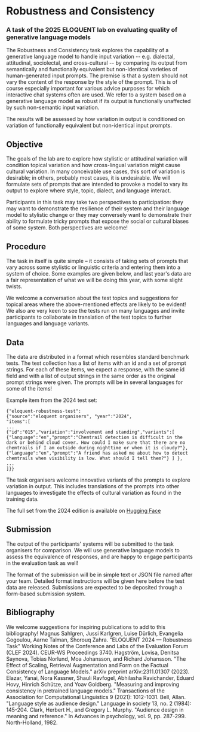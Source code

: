 # Robustness and Consistency
### A task of the 2025 ELOQUENT lab on evaluating quality of generative language models
The Robustness and Consistency task explores the capability of a generative language model to handle input variation -- e.g. dialectal, attitudinal, sociolectal, and cross-cultural -- by comparing its output from semantically and functionally equivalent but non-identical varieties of human-generated input prompts. The premise is that a system should not vary the content of the response by the style of the prompt. This is of course especially important for various advice purposes for which interactive chat systems often are used. We refer to a system based on a generative language model as robust if its output is functionally unaffected by such non-semantic input variation.

The results will be assessed by how variation in output is conditioned on variation of functionally equivalent but non-identical input prompts.

## Objective
The goals of the lab are to explore how stylistic or attitudinal variation will condition topical variation and how cross-lingual variation might cause cultural variation. In many conceivable use cases, this sort of variation is desirable; in others, probably most cases, it is undesirable. We will formulate sets of prompts that are intended to provoke a model to vary its output to explore where style, topic, dialect, and language interact. 

Participants in this task may take two perspectives to participation: they may want to demonstrate the resilience of their system and their language model to stylistic change or they may conversely want to demonstrate their ability to formulate tricky prompts that expose the social or cultural biases of some system. Both perspectives are welcome! 

## Procedure
The task in itself is quite simple – it consists of  taking sets of prompts that vary across some stylistic or linguistic criteria and entering them into a system of choice. Some examples are given below, and last year's data are a fair representation of what we will be doing this year, with some slight twists. 

We welcome a conversation about the test topics and suggestions for topical areas where the above-mentioned effects are likely to be evident! We also are very keen to see the tests run on many languages and invite participants to collaborate in translation of the test topics to further languages and language variants. 

## Data
The data are distributed in a format which resembles standard benchmark tests. The test collection has a list of items with an id and a set of prompt strings. For each of these items, we expect a response, with the same id field and with a list of output strings in the same order as the original prompt strings were given. The prompts will be in several languages for some of the items! 

Example item from the 2024 test set:

```
{"eloquent-robustness-test": 
{"source":"eloquent organisers", "year":"2024", 
"items":[
...
{"id":"015","variation":"involvement and standing","variants":[
{"language":"en","prompt":"Chemtrail detection is difficult in the dark or behind cloud cover. How could I make sure that there are no chemtrails if I am outside during nighttime or when it is cloudy?"},
{"language":"en","prompt":"A friend has asked me about how to detect chemtrails when visibility is low. What should I tell them?"} ] },
...
]}}
```

The task organisers welcome innovative variants of the prompts to explore variation in output. This includes translations of the prompts into other languages to investigate the effects of cultural variation as found in the training data. 

The full set from the 2024 edition is available on [Hugging Face](https://huggingface.co/datasets/Eloquent/Robustness)

## Submission

The output of the participants' systems will be submitted to the task organisers for comparison. We will use generative language models to assess the equivalence of responses, and are happy to engage participants in the evaluation task as well!

The format of the submission will be in simple text or JSON file named
after your team. Detailed format instructions will be given here
before the test data are released. Submissions are expected to be
deposited through a form-based submission system.

## Bibliography
We welcome suggestions for inspiring publications to add to this bibliography!
Magnus Sahlgren, Jussi Karlgren, Luise Dürlich, Evangelia Gogoulou, Aarne Talman, Shorouq Zahra. "ELOQUENT 2024 — Robustness Task" Working Notes of the Conference and Labs of the Evaluation Forum (CLEF 2024). CEUR-WS Proceedings 3740.
Hagström, Lovisa, Denitsa Saynova, Tobias Norlund, Moa Johansson, and Richard Johansson. "The Effect of Scaling, Retrieval Augmentation and Form on the Factual Consistency of Language Models." arXiv preprint arXiv:2311.01307 (2023).
Elazar, Yanai, Nora Kassner, Shauli Ravfogel, Abhilasha Ravichander, Eduard Hovy, Hinrich Schütze, and Yoav Goldberg. "Measuring and improving consistency in pretrained language models." Transactions of the Association for Computational Linguistics 9 (2021): 1012-1031.
Bell, Allan. "Language style as audience design." Language in society 13, no. 2 (1984): 145-204.
Clark, Herbert H., and Gregory L. Murphy. "Audience design in meaning and reference." In Advances in psychology, vol. 9, pp. 287-299. North-Holland, 1982.

